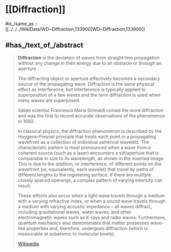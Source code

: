 
# [[Diffraction]] 

#is_/same_as  :: [[../../../WikiData/WD~Diffraction,133900|WD~Diffraction,133900]] 

## #has_/text_of_/abstract 

> **Diffraction** is the deviation of waves from straight-line propagation 
> without any change in their energy due to an obstacle or through an aperture. 
> 
> The diffracting object or aperture effectively becomes a secondary source of the propagating wave. 
> Diffraction is the same physical effect as interference, but interference is typically applied to superposition of a few waves and the term diffraction is used when many waves are superposed.
>
> Italian scientist Francesco Maria Grimaldi coined the word diffraction and was the first to record accurate observations of the phenomenon in 1660.
>
> 
>
> In classical physics, the diffraction phenomenon is described by the Huygens–Fresnel principle that treats each point in a propagating wavefront as a collection of individual spherical wavelets. The characteristic pattern is most pronounced when a wave from a coherent source (such as a laser) encounters a slit/aperture that is comparable in size to its wavelength, as shown in the inserted image. This is due to the addition, or interference, of different points on the wavefront (or, equivalently, each wavelet) that travel by paths of different lengths to the registering surface. If there are multiple closely spaced openings, a complex pattern of varying intensity can result.
>
> These effects also occur when a light wave travels through a medium with a varying refractive index, or when a sound wave travels through a medium with varying acoustic impedance – all waves diffract, including gravitational waves, water waves, and other electromagnetic waves such as X-rays and radio waves. Furthermore, quantum mechanics also demonstrates that matter possesses wave-like properties and, therefore, undergoes diffraction (which is measurable at subatomic to molecular levels).
>
> [Wikipedia](https://en.wikipedia.org/wiki/Diffraction) 

